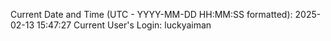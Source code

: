 Current Date and Time (UTC - YYYY-MM-DD HH:MM:SS formatted): 2025-02-13 15:47:27
Current User's Login: luckyaiman
